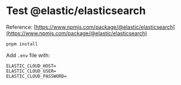 # Test @elastic/elasticsearch

Reference: [https://www.npmjs.com/package/@elastic/elasticsearch](https://www.npmjs.com/package/@elastic/elasticsearch)

```sh
pnpm install
```

Add `.env` file with:

```
ELASTIC_CLOUD_HOST=
ELASTIC_CLOUD_USER=
ELASTIC_CLOUD_PASSWORD=
```
